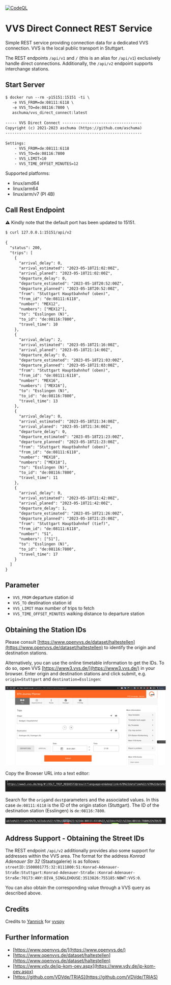 [![CodeQL](https://github.com/aschuma/vvs_direct_connect/actions/workflows/codeql-analysis.yml/badge.svg)](https://github.com/aschuma/vvs_direct_connect/actions/workflows/codeql-analysis.yml)


# VVS Direct Connect REST Service
Simple REST service providing connection data for a dedicated VVS connection. VVS is the local public transport in Stuttgart. 

The REST endpoints `/api/v1` and `/` (this is an alias for `/api/v1`) exclusively handle direct connections. Additionally, the `/api/v2` endpoint supports interchange stations.

## Start Server
```shell
$ docker run --rm -p15151:15151 -ti \
   -e VVS_FROM=de:08111:6118 \
   -e VVS_TO=de:08116:7800 \
   aschuma/vvs_direct_connect:latest

----- VVS Direct Connect -----------------------------------
Copyright (c) 2021-2023 aschuma (https://github.com/aschuma)
------------------------------------------------------------

Settings:
	- VVS_FROM=de:08111:6118
	- VVS_TO=de:08116:7800
	- VVS_LIMIT=10
	- VVS_TIME_OFFSET_MINUTES=12

```

Supported platforms:

* linux/amd64
* linux/arm64
* linux/arm/v7 (PI 4B)

## Call Rest Endpoint

⚠️ Kindly note that the default port has been updated to 15151.

```shell
$ curl 127.0.0.1:15151/api/v2

{
  "status": 200,
  "trips": [
    {
      "arrival_delay": 0,
      "arrival_estimated": "2023-05-18T21:02:00Z",
      "arrival_planed": "2023-05-18T21:02:00Z",
      "departure_delay": 0,
      "departure_estimated": "2023-05-18T20:52:00Z",
      "departure_planned": "2023-05-18T20:52:00Z",
      "from": "Stuttgart Hauptbahnhof (oben)",
      "from_id": "de:08111:6118",
      "number": "MEX12",
      "numbers": ["MEX12"],
      "to": "Esslingen (N)",
      "to_id": "de:08116:7800",
      "travel_time": 10
    },
    {
      "arrival_delay": 2,
      "arrival_estimated": "2023-05-18T21:16:00Z",
      "arrival_planed": "2023-05-18T21:14:00Z",
      "departure_delay": 0,
      "departure_estimated": "2023-05-18T21:03:00Z",
      "departure_planned": "2023-05-18T21:03:00Z",
      "from": "Stuttgart Hauptbahnhof (oben)",
      "from_id": "de:08111:6118",
      "number": "MEX16",
      "numbers": ["MEX16"],
      "to": "Esslingen (N)",
      "to_id": "de:08116:7800",
      "travel_time": 13
    },
    {
      "arrival_delay": 0,
      "arrival_estimated": "2023-05-18T21:34:00Z",
      "arrival_planed": "2023-05-18T21:34:00Z",
      "departure_delay": 0,
      "departure_estimated": "2023-05-18T21:23:00Z",
      "departure_planned": "2023-05-18T21:23:00Z",
      "from": "Stuttgart Hauptbahnhof (oben)",
      "from_id": "de:08111:6118",
      "number": "MEX18",
      "numbers": ["MEX18"],
      "to": "Esslingen (N)",
      "to_id": "de:08116:7800",
      "travel_time": 11
    },
    {
      "arrival_delay": 0,
      "arrival_estimated": "2023-05-18T21:42:00Z",
      "arrival_planed": "2023-05-18T21:42:00Z",
      "departure_delay": 1,
      "departure_estimated": "2023-05-18T21:26:00Z",
      "departure_planned": "2023-05-18T21:25:00Z",
      "from": "Stuttgart Hauptbahnhof (tief)",
      "from_id": "de:08111:6118",
      "number": "S1",
      "numbers": ["S1"],
      "to": "Esslingen (N)",
      "to_id": "de:08116:7800",
      "travel_time": 17
    }
  ]
}

```
## Parameter

- `VVS_FROM` departure station id 
- `VVS_TO` destination station id 
- `VVS_LIMIT` max number of trips to fetch
- `VVS_TIME_OFFSET_MINUTES` walking distance to departure station

## Obtaining the Station IDs

Please consult [https://www.openvvs.de/dataset/haltestellen](https://www.openvvs.de/dataset/haltestellen) to identify the origin and destination stations. 

Alternatively, you can use the online timetable information to get the IDs. To do so, open VVS [https://www3.vvs.de/](https://www3.vvs.de/) in your browser. Enter origin and destination stations and click submit, e.g. `origin=Stuttgart` and `destination=Esslingen`:

![VVS](https://raw.githubusercontent.com/aschuma/vvs_direct_connect/main/doc/010_search.png)

Copy the Browser URL into a text editor:

![Search](https://raw.githubusercontent.com/aschuma/vvs_direct_connect/main/doc/020_url.png)

Search for the `orig`and `dest`parameters and the associated values. In this case `de:08111:6118` is the ID of the origin station (Stuttgart).  The ID of the destination station (Esslingen) is `de:08116:7800`.

![URL](https://raw.githubusercontent.com/aschuma/vvs_direct_connect/main/doc/030_url_parameter.png)

## Address Support - Obtaining the Street IDs

The REST endpoint `/api/v2` additionally provides also some support for addresses within the VVS area. The format for the address _Konrad Adenauer Str 32_ (Staatsgalerie) is as follows: `streetID:1500001775:32:8111000:51:Konrad-Adenauer-Straße:Stuttgart:Konrad-Adenauer-Straße::Konrad-Adenauer-Straße:70173:ANY:DIVA_SINGLEHOUSE:3513826:755185:NBWT:VVS:0`.

You can also obtain the corresponding value through a VVS query as described above.

## Credits
Credits to [Yannick](https://github.com/zaanposni) for [vvspy](https://pypi.org/project/vvspy/)

## Further Information
* [https://www.openvvs.de/](https://www.openvvs.de/)
* [https://www.openvvs.de/dataset/haltestellen](https://www.openvvs.de/dataset/haltestellen)
* [https://www.vdv.de/ip-kom-oev.aspx](https://www.vdv.de/ip-kom-oev.aspx)
* [https://github.com/VDVde/TRIAS](https://github.com/VDVde/TRIAS)
